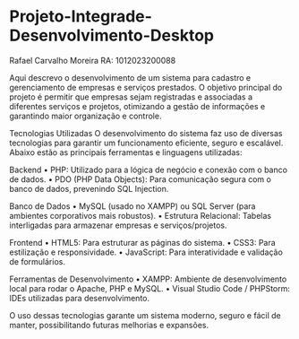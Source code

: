 # Projeto-Integrade-Desenvolvimento-Desktop
Rafael Carvalho Moreira
RA: 1012023200088

Aqui descrevo o desenvolvimento de um sistema para cadastro e gerenciamento de empresas e serviços prestados.
O objetivo principal do projeto é permitir que empresas sejam registradas e associadas a diferentes serviços e projetos, 
otimizando a gestão de informações e garantindo maior organização e controle.

Tecnologias Utilizadas
O desenvolvimento do sistema faz uso de diversas tecnologias para garantir um funcionamento eficiente, seguro e escalável. 
Abaixo estão as principais ferramentas e linguagens utilizadas:

Backend
•	PHP: Utilizado para a lógica de negócio e conexão com o banco de dados.
•	PDO (PHP Data Objects): Para comunicação segura com o banco de dados, prevenindo SQL Injection.

Banco de Dados
•	MySQL (usado no XAMPP) ou SQL Server (para ambientes corporativos mais robustos).
•	Estrutura Relacional: Tabelas interligadas para armazenar empresas e serviços/projetos.

Frontend
•	HTML5: Para estruturar as páginas do sistema.
•	CSS3: Para estilização e responsividade.
•	JavaScript: Para interatividade e validação de formulários.

Ferramentas de Desenvolvimento
•	XAMPP: Ambiente de desenvolvimento local para rodar o Apache, PHP e MySQL.
•	Visual Studio Code / PHPStorm: IDEs utilizadas para desenvolvimento.

O uso dessas tecnologias garante um sistema moderno, seguro e fácil de manter, possibilitando futuras melhorias e expansões.

